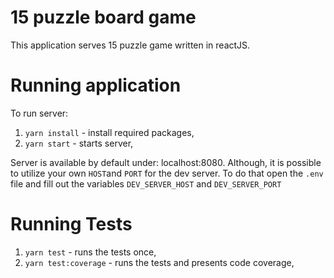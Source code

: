 # 15 puzzle board game

This application serves 15 puzzle game written in reactJS.

# Running application

To run server:

1. `yarn install` - install required packages,
2. `yarn start` - starts server,

Server is available by default under: localhost:8080.
Although, it is possible to utilize your own `HOST`and `PORT` for the dev server.
To do that open the `.env` file and fill out the variables `DEV_SERVER_HOST` and `DEV_SERVER_PORT`


# Running Tests

1. `yarn test` - runs the tests once,
2. `yarn test:coverage` - runs the tests and presents code coverage,
